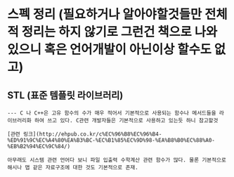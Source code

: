 # 스펙 정리 (필요하거나 알아야할것들만 전체적 정리는 하지 않기로 그런건 책으로 나와 있으니 혹은 언어개발이 아닌이상 할수도 없고)

## STL (표준 템플릿 라이브러리)
    --- C 나 C++은 고유 함수의 수가 매우 적어서 기본적으로 사용되는 함수나 메서드들을 라이브러리화 하여 쓰고 있다. C관련 개발자들은 기본적으로 사용하고 있는듯 하니 참고할것

    [관련 링크](http://ehpub.co.kr/c%EC%96%B8%EC%96%B4-%ED%91%9C%EC%A4%80%EA%B3%BC-%EC%B1%85%EC%9D%98-%EA%B8%B0%EC%88%A0-%EB%B2%94%EC%9C%84/)

    아무래도 시스템 관련 언어다 보니 파일 입출력 수학계산 관련 함수가 많다. 물론 기본적으로 해시나 맵 같은 자료구조에 대한 것도 기본적으로 존재.
